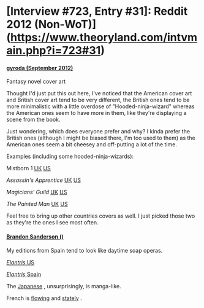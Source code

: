 # [Interview #723, Entry #31]: Reddit 2012 (Non-WoT)](https://www.theoryland.com/intvmain.php?i=723#31)

#### [gyroda (September 2012)](http://www.reddit.com/r/Fantasy/comments/10cwu2/fantasy_novel_cover_art/)

Fantasy novel cover art

Thought I'd just put this out here, I've noticed that the American cover art and British cover art tend to be very different, the British ones tend to be more minimalistic with a little overdose of "Hooded-ninja-wizard" whereas the American ones seem to have more in them, like they're displaying a scene from the book.

Just wondering, which does everyone prefer and why? I kinda prefer the British ones (although I might be biased there, I'm too used to them) as the American ones seem a bit cheesey and off-putting a lot of the time.

Examples (including some hooded-ninja-wizards):

Mistborn 1
[UK](http://aidanmoher.com/blog/wp-content/uploads/2009/06/final-empire.jpg)
[US](http://upload.wikimedia.org/wikipedia/en/4/44/Mistborn-cover.jpg)
  
*Assassin's Apprentice*
[UK](http://robinhobb.com/wp-content/uploads/2010/01/AssassinsApprentice-UK.jpg)
[US](http://robinhobb.com/wp-content/uploads/2009/12/AssassinsApprentice-US-Whelan.jpg)
  
*Magicians' Guild*
[UK](http://i.neoseeker.com/boxshots/Qm9va3MvRmFudGFzeQ==/the_magicians_guild_frontcover_large_Ky0cURWkU76xdNq.jpg)
[US](http://ecx.images-amazon.com/images/I/51qCt2FiWTL.jpg)
  
*The Painted Man*
[UK](http://upload.wikimedia.org/wikipedia/en/3/3d/Painted_man_cover_small.png)
[US](http://3.bp.blogspot.com/-OihCxjqXbEo/TwoAg61W7HI/AAAAAAAABvY/IH9Iis5H3FM/s1600/the-warded-man-cover.jpg)

Feel free to bring up other countries covers as well. I just picked those two as they're the ones I see most often.

#### [Brandon Sanderson ()](http://www.reddit.com/r/Fantasy/comments/10cwu2/fantasy_novel_cover_art/c6cga1t)

My editions from Spain tend to look like daytime soap operas.

[*Elantris*
US](http://upload.wikimedia.org/wikipedia/en/thumb/c/c5/Elantris_cover.jpg/200px-Elantris_cover.jpg)

[*Elantris*
Spain](http://dramaticreviews.files.wordpress.com/2012/07/elantris_spanish.jpg?w=560)

The
[Japanese](http://2.bp.blogspot.com/_XLICZsVAiUs/TDYdbmlritI/AAAAAAAAAF8/7CQ3jxnMmeY/s1600/elantris_japanese2_thumb.jpg)
, unsurprisingly, is manga-like.

French is
[flowing](http://ecx.images-amazon.com/images/I/51HUgOT8TuL._SL500_AA300_.jpg)
and
[stately](http://ecx.images-amazon.com/images/I/51YHqa5FNzL._SL500_AA300_.jpg)
.

